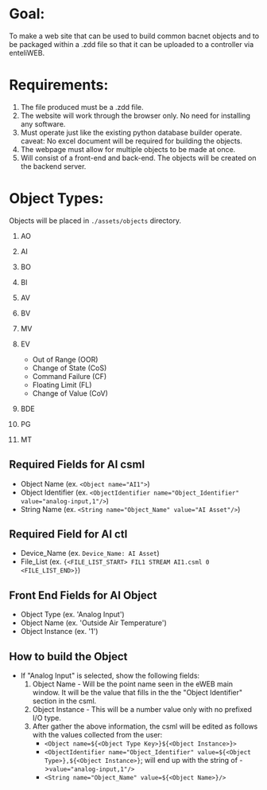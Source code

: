 # Goal:

To make a web site that can be used to build common bacnet objects and to be packaged within a .zdd file so that it can be uploaded to a controller via enteliWEB.

# Requirements:

1. The file produced must be a .zdd file.
2. The website will work through the browser only. No need for installing any software.
3. Must operate just like the existing python database builder operate.
   caveat: No excel document will be required for building the objects.
4. The webpage must allow for multiple objects to be made at once.
5. Will consist of a front-end and back-end. The objects will be created on the backend server.

# Object Types:

Objects will be placed in `./assets/objects` directory.

1. AO
2. AI
3. BO
4. BI
5. AV
6. BV
7. MV
8. EV

   - Out of Range (OOR)
   - Change of State (CoS)
   - Command Failure (CF)
   - Floating Limit (FL)
   - Change of Value (CoV)

9. BDE
10. PG
11. MT

## Required Fields for AI csml

- Object Name (ex. `<Object name="AI1">`)
- Object Identifier (ex. `<ObjectIdentifier name="Object_Identifier" value="analog-input,1"/>`)
- String Name (ex. `<String name="Object_Name" value="AI Asset"/>`)

## Required Field for AI ctl

- Device_Name (ex. `Device_Name: AI Asset`)
- File_List (ex. `{<FILE_LIST_START> FIL1 STREAM AI1.csml 0 <FILE_LIST_END>}`)

## Front End Fields for AI Object

- Object Type (ex. 'Analog Input')
- Object Name (ex. 'Outside Air Temperature')
- Object Instance (ex. '1')

## How to build the Object

- If "Analog Input" is selected, show the following fields:
  1.  Object Name - Will be the point name seen in the eWEB main window. It will be the value that fills in the the "Object Identifier" section in the csml.
  2.  Object Instance - This will be a number value only with no prefixed I/O type.
  3.  After gather the above information, the csml will be edited as follows with the values collected from the user:
      - `<Object name=${<Object Type Key>}${<Object Instance>}>`
      - `<ObjectIdentifier name="Object_Identifier" value=${<Object Type>},${<Object Instance>}`; will end up with the string of ->`value="analog-input,1"/>`
      - `<String name="Object_Name" value=${<Object Name>}/>`
